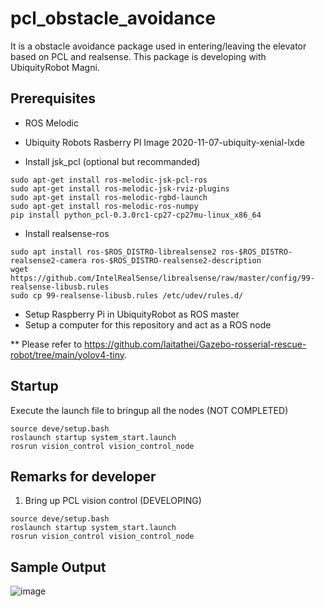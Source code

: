 # pcl_obstacle_avoidance
It is a obstacle avoidance package used in entering/leaving the elevator based on PCL and realsense. This package is developing with UbiquityRobot Magni.

## Prerequisites
- ROS Melodic

- Ubiquity Robots Rasberry PI Image 2020-11-07-ubiquity-xenial-lxde 

- Install jsk_pcl (optional but recommanded)

```
sudo apt-get install ros-melodic-jsk-pcl-ros
sudo apt-get install ros-melodic-jsk-rviz-plugins
sudo apt-get install ros-melodic-rgbd-launch
sudo apt-get install ros-melodic-ros-numpy
pip install python_pcl-0.3.0rc1-cp27-cp27mu-linux_x86_64
```

- Install realsense-ros
```
sudo apt install ros-$ROS_DISTRO-librealsense2 ros-$ROS_DISTRO-realsense2-camera ros-$ROS_DISTRO-realsense2-description
wget https://github.com/IntelRealSense/librealsense/raw/master/config/99-realsense-libusb.rules
sudo cp 99-realsense-libusb.rules /etc/udev/rules.d/
```

- Setup Raspberry Pi in UbiquityRobot as ROS master
- Setup a computer for this repository and act as a ROS node

** Please refer to https://github.com/laitathei/Gazebo-rosserial-rescue-robot/tree/main/yolov4-tiny.

## Startup
Execute the launch file to bringup all the nodes (NOT COMPLETED)
```
source deve/setup.bash
roslaunch startup system_start.launch
rosrun vision_control vision_control_node
```

## Remarks for developer
1. Bring up PCL vision control (DEVELOPING)
```
source deve/setup.bash
roslaunch startup system_start.launch
rosrun vision_control vision_control_node
```
## Sample Output
![image](https://github.com/vincent51689453/pcl_obstacle_avoidance/blob/main/git_image/demo1.png)



